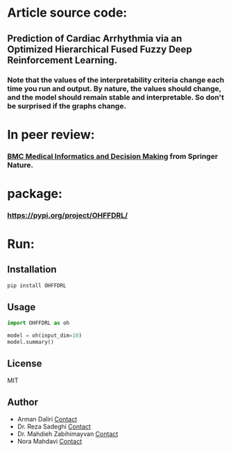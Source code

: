 # Article source code:
## Prediction of Cardiac Arrhythmia via an Optimized Hierarchical Fused Fuzzy Deep Reinforcement Learning.

### Note that the values ​​of the interpretability criteria change each time you run and output. By nature, the values ​​should change, and the model should remain stable and interpretable. So don't be surprised if the graphs change.

# In peer review:
### [BMC Medical Informatics and Decision Making](https://bmcmedinformdecismak.biomedcentral.com/) from Springer Nature.

# package:
### https://pypi.org/project/OHFFDRL/

# Run: 
## Installation
```bash
pip install OHFFDRL
```

## Usage
```python
import OHFFDRL as oh

model = oh(input_dim=10)
model.summary()
```

## License
MIT

## Author
- Arman Daliri [Contact](mailto:daliriwork2@gmail.com)
- Dr. Reza Sadeghi [Contact](mailto:Reza.Sadeghi@marist.edu)
- Dr. Mahdieh Zabihimayvan [Contact](mailto:Zabihimayvan@ccsu.edu)
- Nora Mahdavi [Contact](mailto:noramahdvi@gmail.com)
